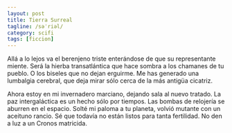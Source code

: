 ```yaml
---
layout: post
title: Tierra Surreal
tagline: /səˈriəl/
category: scifi
tags: [ficcion]
---
```


Allá a lo lejos va el berenjeno triste enterándose de que su
representante miente. Será la hierba transatlántica que hace sombra a
los chamanes de tu pueblo. O los biseles que no dejan erguirme. Me has
generado una lumbalgia cerebral, que deja mirar sólo cerca de la más
antigüa cicatriz.

Ahora estoy en mi invernadero marciano, dejando sala al nuevo tratado.
La paz intergaláctica es un hecho sólo por tiempos. Las bombas de
relojería se aburren en el espacio. Solté mi paloma a tu planeta,
volvió mutante con un aceituno rancio. Sé que todavía no están listos
para tanta fertilidad. No den a luz a un Cronos matricida.
